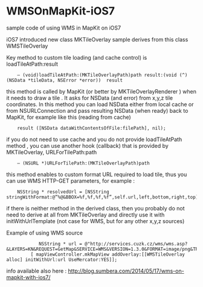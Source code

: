 WMSOnMapKit-iOS7
================
sample code of using WMS in MapKit on iOS7

iOS7 introduced new class MKTileOverlay sample derives from this class WMSTileOverlay

Key method to custom tile loading (and cache control) is loadTileAtPath:result

        – (void)loadTileAtPath:(MKTileOverlayPath)path result:(void (^)(NSData *tileData, NSError *error))  result

this method is called by MapKit (or better by MKTileOverlayRenderer ) when it needs to draw a tile . It asks for NSData (and error) from x,y,z tile coordinates. In this method you can  load NSData either from local cache or from NSURLConnection and pass resulting NSData (when ready)  back to MapKit, for example like this (reading from cache)

        result ([NSData dataWithContentsOfFile:filePath], nil);

if you do not need to use cache and you do not provide loadTileAtPath method , you can use another hook (callback) that is provided by MKTileOverlay, URLForTilePath:path

        – (NSURL *)URLForTilePath:(MKTileOverlayPath)path

this method enables to custom format URL required to load tile, thus you can use WMS HTTP-GET parameters, for example :

        NSString * resolvedUrl = [NSString stringWithFormat:@”%@&BBOX=%f,%f,%f,%f”,self.url,left,bottom,right,top];

if there is neither method in the derived class, then you probably do not need to derive at all from MKTileOverlay and directly use it with initWithUrlTemplate (not case for WMS, but for any other x,y,z  sources)


Example of using WMS source  

                NSString * url = @"http://services.cuzk.cz/wms/wms.asp?&LAYERS=KN&REQUEST=GetMap&SERVICE=WMS&VERSION=1.3.0&FORMAT=image/png&TRANSPARENT=TRUE&STYLES=&CRS=EPSG:900913&WIDTH=256&HEIGHT=256";
             [ mapViewController.mkMapView addOverlay:[[WMSTileOverlay alloc] initWithUrl:url UseMercator:YES]];

info available also here : http://blog.sumbera.com/2014/05/17/wms-on-mapkit-with-ios7/
